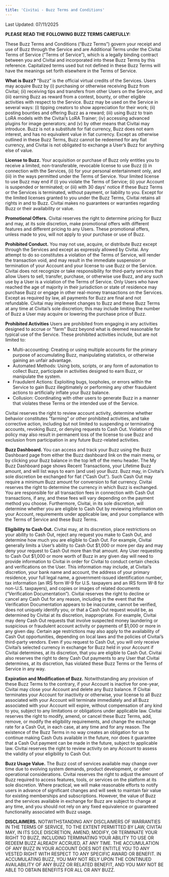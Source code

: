 ```yaml
---
title: 'Civitai - Buzz Terms and Conditions'
---
```


Last Updated: 07/11/2025

**PLEASE READ THE FOLLOWING BUZZ TERMS CAREFULLY:**

These Buzz Terms and Conditions (“Buzz Terms”) govern your receipt and use of Buzz through the Service and are Additional Terms under the Civitai Terms of Service (“Terms of Service”), which is a legally binding contract between you and Civitai and incorporated into these Buzz Terms by this reference. Capitalized terms used but not defined in these Buzz Terms will have the meanings set forth elsewhere in the Terms of Service.

**What is Buzz?** “Buzz” is the official virtual credits of the Services. Users may acquire Buzz by (i) purchasing or otherwise receiving Buzz from Civitai; (ii) receiving tips and transfers from other Users on the Service, and (iii) earning Buzz as reward from a contest, bounty, or other eligible activities with respect to the Service. Buzz may be used on the Service in several ways: (i) tipping creators to show appreciation for their work; (ii) posting bounties and offering Buzz as a reward; (iii) using Buzz to train LoRA models with the Civitai’s LoRA Trainer; (iv) accessing advanced plugins for image generators; and (v) by other means that Civitai may introduce. Buzz is not a substitute for fiat currency, Buzz does not earn interest, and has no equivalent value in fiat currency. Except as otherwise outlined in these Buzz Terms, Buzz cannot be redeemed for any fiat currency, and Civitai is not obligated to exchange a User’s Buzz for anything else of value.

**License to Buzz.** Your acquisition or purchase of Buzz only entitles you to receive a limited, non-transferable, revocable license to use Buzz (i) in connection with the Services, (ii) for your personal entertainment only, and (iii) in the ways permitted under the Terms of Service. Your limited license to use Buzz may end if (i) you violate the Terms of Service; (ii) your Account is suspended or terminated; or (iii) with 30 days’ notice if these Buzz Terms or the Services is terminated, without payment, or liability to you. Except for the limited licenses granted to you under the Buzz Terms, Civitai retains all rights in and to Buzz. Civitai makes no guarantees or warranties regarding Buzz or their availability or value.

**Promotional Offers.** Civitai reserves the right to determine pricing for Buzz and may, at its sole discretion, make promotional offers with different features and different pricing to any Users. These promotional offers, unless made to you, will not apply to your purchase or use of Buzz.

**Prohibited Conduct.** You may not use, acquire, or distribute Buzz except
through the Services and except as expressly allowed by Civitai. Any attempt to do so constitutes a violation of the Terms of Service, will render the transaction void, and may result in the immediate suspension or termination of your Account and your license to use Buzz or the Service. Civitai does not recognize or take responsibility for third-party services that allow Users to sell, transfer, purchase, or otherwise use Buzz, and any such use by a User is a violation of the Terms of Service. Only Users who have reached the age of majority in their jurisdiction or state of residence may purchase Buzz or engage in other real-money transactions on the Services. Except as required by law, all payments for Buzz are final and not refundable. Civitai may implement changes to Buzz and these Buzz Terms at any time at Civitai’s sole discretion; this may include limiting the number of Buzz a User may acquire or lowering the purchase price of Buzz.

**Prohibited Activities** Users are prohibited from engaging in any activities designed to accrue or "farm" Buzz beyond what is deemed reasonable for typical use of the Service. These prohibited activities include, but are not limited to:

- Multi-accounting: Creating or using multiple accounts for the primary purpose of accumulating Buzz, manipulating statistics, or otherwise gaining an unfair advantage.
- Automated Methods: Using bots, scripts, or any form of automation to collect Buzz, participate in activities designed to earn Buzz, or manipulate the system.
- Fraudulent Actions: Exploiting bugs, loopholes, or errors within the Service to gain Buzz illegitimately or performing any other fraudulent actions to artificially inflate your Buzz balance.
- Collusion: Coordinating with other users to generate Buzz in a manner that violates these Terms or the intended use of the Service.

Civitai reserves the right to review account activity, determine whether behavior constitutes "farming" or other prohibited activities, and take corrective action, including but not limited to suspending or terminating accounts, revoking Buzz, or denying requests to Cash Out. Violation of this policy may also result in permanent loss of the license to use Buzz and exclusion from participation in any future Buzz-related activities.

**Buzz Dashboard.** You can access and track your Buzz using the Buzz Dashboard page from either the Buzz dashboard link on the main menu, or by clicking your Buzz balance in the top left of the menu header. The My Buzz Dashboard page shows Recent Transactions, your Lifetime Buzz amount, and will list ways to earn (and use) your Buzz. Buzz may, in Civitai’s sole discretion be exchanged for fiat (“Cash Out”). Such Cash Out may require a minimum Buzz amount for conversion to fiat currency. Civitai reserves the right to determine the currency in which Buzz is exchanged. You are responsible for all transaction fees in connection with Cash Out transactions, if any, and these fees will vary depending on the payment method you choose. Furthermore, Civitai, in its sole discretion, will determine whether you are eligible to Cash Out by reviewing information on your Account, requirements under applicable law, and your compliance with the Terms of Service and these Buzz Terms.

**Eligibility to Cash Out.** Civitai may, at its discretion, place restrictions on your ability to Cash Out, reject any request you make to Cash Out, and determine how much you are eligible to Cash Out. For example, Civitai generally limits a User’s ability to Cash Out $1,000 or more per day and may deny your request to Cash Out more than that amount. Any User requesting to Cash Out $1,000 or more worth of Buzz in any given day will need to provide information to Civitai in order for Civitai to conduct certain checks and verifications on the User. This information may include, at Civitai’s discretion, your bank name and account, the address of your primary residence, your full legal name, a government-issued identification number, tax information (an IRS form W-9 for U.S. taxpayers and an IRS form W-8 for non-U.S. taxpayers), and copies or images of related documents (“Verification Documentation”). Civitai reserves the right to decline or cancel any Cash Out for any reason, including in the event that the Verification Documentation appears to be inaccurate, cannot be verified, does not uniquely identify you, or that a Cash Out request would be, as determined by Civitai at its discretion, inappropriate. For example, Civitai may deny Cash Out requests that involve suspected money laundering or suspicious or fraudulent account activity or payments of $1,000 or more in any given day. Certain age restrictions may also apply to the availability of Cash Out opportunities, depending on local laws and the policies of Civitai’s third-party vendors. Even if you request to Cash Out, you will only receive Civitai’s selected currency in exchange for Buzz held in your Account if Civitai determines, at its discretion, that you are eligible to Cash Out. Civitai also reserves the right to deny Cash Out payments to any User that Civitai determines, at its discretion, has violated these Buzz Terms or the Terms of Service in any way.

**Expiration and Modification of Buzz.** Notwithstanding any provision of these Buzz Terms to the contrary, if your Account is inactive for one-year, Civitai may close your Account and delete any Buzz balance. If Civitai terminates your Account for inactivity or otherwise, your license to all Buzz associated with your Account will terminate immediately and all Buzz associated with your Account will expire, without compensation of any kind to you, subject to any limitations or obligations under applicable law. Civitai reserves the right to modify, amend, or cancel these Buzz Terms, add, remove, or modify the eligibility requirements, and change the exchange rate for a Cash Out, in each case, at any time and for any reason. The existence of the Buzz Terms in no way creates an obligation for us to continue making Cash Outs available in the future, nor does it guarantee that a Cash Out payment can be made in the future, subject to applicable law. Civitai reserves the right to review activity on any Account to assess the validity of your eligibility to Cash Out.

**Buzz Usage Value.** The Buzz cost of services available may change over time due to evolving system demands, product development, or other operational considerations. Civitai reserves the right to adjust the amount of Buzz required to access features, tools, or services on the platform at its sole discretion. Where practical, we will make reasonable efforts to notify users in advance of significant changes and will seek to maintain fair value for existing memberships and subscriptions. However, the value of Buzz and the services available in exchange for Buzz are subject to change at any time, and you should not rely on any fixed equivalence or guaranteed functionality associated with Buzz usage.

**DISCLAIMERS.** NOTWITHSTANDING ANY DISCLAIMERS OF WARRANTIES IN THE TERMS OF SERVICE, TO THE EXTENT PERMITTED BY LAW, CIVITAI MAY, IN ITS SOLE DISCRETION, AMEND, MODIFY, OR TERMINATE YOUR RIGHT TO BUZZ, INCLUDING TERMINATING YOUR ABILITY TO USE OR REDEEM BUZZ ALREADY ACCRUED, AT ANY TIME. THE ACCUMULATION OF ANY BUZZ IN YOUR ACCOUNT DOES NOT ENTITLE YOU TO ANY VESTED RIGHT WITH RESPECT TO ANY SPECIFIC AWARD OR BENEFIT. IN ACCUMULATING BUZZ, YOU MAY NOT RELY UPON THE CONTINUED AVAILABILITY OF ANY BUZZ OR RELATED BENEFIT, AND YOU MAY NOT BE ABLE TO OBTAIN BENEFITS FOR ALL OR ANY BUZZ.
